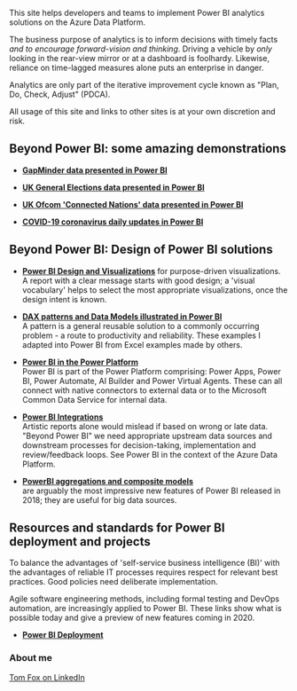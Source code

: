 This site helps developers and teams to implement Power BI analytics solutions on the Azure Data Platform.  

The business purpose of analytics is to inform decisions with timely facts *and to encourage forward-vision and thinking*.  Driving a vehicle by *only* looking in the rear-view mirror or at a dashboard is foolhardy.  Likewise, reliance on time-lagged measures alone puts an enterprise in danger.

Analytics are only part of the iterative improvement cycle known as "Plan, Do, Check, Adjust" (PDCA).

All usage of this site and links to other sites is at your own discretion and risk.

## Beyond Power BI: some amazing demonstrations

- **[GapMinder data presented in Power BI](https://beyondpowerbi.com/Power-BI-samples/GapMinder/)** <br> 
  
- **[UK General Elections data presented in Power BI](https://beyondpowerbi.com/Power-BI-samples/General-Elections/)** <br>
  
- **[UK Ofcom 'Connected Nations' data presented in Power BI](https://beyondpowerbi.com/Power-BI-samples/Ofcom-Connected-Nations/)** <br> 

- **[COVID-19 coronavirus daily updates in Power BI](https://beyondpowerbi.com/Power-BI-samples/covid-19-coronavirus-daily-updates/)** <br>

## Beyond Power BI: Design of Power BI solutions

- **[Power BI Design and Visualizations](https://beyondpowerbi.com/Power-BI-Design-and-Visualizations/)** for purpose-driven visualizations.  
  A report with a clear message starts with good design; a 'visual vocabulary' helps to select the most appropriate visualizations, once the design intent is known. 
  
- **[DAX patterns and Data Models illustrated in Power BI](https://beyondpowerbi.com/Power-BI-samples-DAX-patterns/)**<br>
A pattern is a general reusable solution to a commonly occurring problem - a route to productivity and reliability.  These examples I adapted into Power BI from Excel examples made by others.
  
- **[Power BI in the Power Platform](https://beyondpowerbi.com/Power-Platform/)**<br>
  Power BI is part of the Power Platform comprising: Power Apps, Power BI, Power Automate, AI Builder and Power Virtual Agents.  These can all connect with native connectors to external data or to the Microsoft Common Data Service for internal data.
  
- **[Power BI Integrations](https://beyondpowerbi.com/Power-BI-integrations/)**<br>
  Artistic reports alone would mislead if based on wrong or late data.  <br>
  "Beyond Power BI" we need appropriate upstream data sources and downstream processes for decision-taking, implementation and review/feedback loops.  See Power BI in the context of the Azure Data Platform.
  
- **[PowerBI aggregations and composite models](https://beyondpowerbi.com/Power-BI-aggregations-composite-models/)**<br> are arguably the most impressive new features of Power BI released in 2018; they are useful for big data sources.
  
## Resources and standards for Power BI deployment and projects<br>

To balance the advantages of 'self-service business intelligence (BI)' with the advantages of reliable IT processes requires respect for relevant best practices.  Good policies need deliberate implementation.
  
Agile software engineering methods, including formal testing and DevOps automation, are increasingly applied to Power BI.  These links show what is possible today and give a preview of new features coming in 2020.

- **[Power BI Deployment](https://beyondpowerbi.com/Power-BI-deployment/)**<br>

### About me
[Tom Fox on LinkedIn](https://www.linkedin.com/in/tomfox247/)

